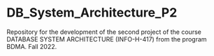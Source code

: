 # DB_System_Architecture_P2
Repository for the development of the second project of the course DATABASE SYSTEM ARCHITECTURE (INFO-H-417) from the program BDMA. Fall 2022.
